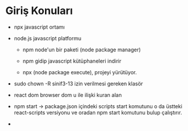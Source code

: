 # Giriş Konuları

- npx javascript ortamı

- node.js javascript platformu
    - npm node'un bir paketi (node package manager)
    - npm gidip javascript kütüphaneleri indirir

    - npx (node package execute), projeyi yürütüyor.

- sudo chown -R sinif3-13 izin verilmesi gereken klasör


- react dom browser dom u ile ilişki kuran alan
- npm start -> package.json içindeki scripts start komutunu o da üstteki react-scripts versiyonu ve oradan npm start komutunu bulup çalıştırır.

- 